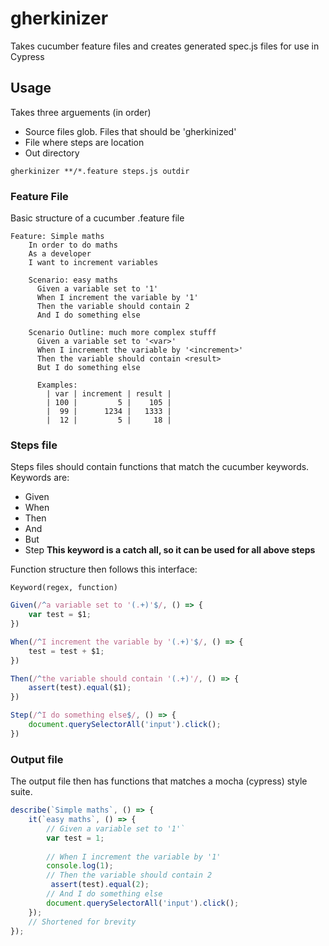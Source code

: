 # gherkinizer
Takes cucumber feature files and creates generated spec.js files for use in Cypress

## Usage
Takes three arguements (in order)
* Source files glob. Files that should be 'gherkinized'
* File where steps are location
* Out directory

`gherkinizer **/*.feature steps.js outdir`

### Feature File
Basic structure of a cucumber .feature file
```
Feature: Simple maths
    In order to do maths
    As a developer
    I want to increment variables
  
    Scenario: easy maths
      Given a variable set to '1'
      When I increment the variable by '1'
      Then the variable should contain 2
      And I do something else
  
    Scenario Outline: much more complex stufff
      Given a variable set to '<var>'
      When I increment the variable by '<increment>'
      Then the variable should contain <result>
      But I do something else
  
      Examples:
        | var | increment | result |
        | 100 |         5 |    105 |
        |  99 |      1234 |   1333 |
        |  12 |         5 |     18 |
```

### Steps file
Steps files should contain functions that match the cucumber keywords. Keywords are:
* Given
* When
* Then
* And
* But
* Step **This keyword is a catch all, so it can be used for all above steps**

Function structure then follows this interface: 
```
Keyword(regex, function)
```

```js
Given(/^a variable set to '(.+)'$/, () => {
    var test = $1;
})

When(/^I increment the variable by '(.+)'$/, () => {
    test = test + $1;
})

Then(/^the variable should contain '(.+)'/, () => {
    assert(test).equal($1);
})

Step(/^I do something else$/, () => {
    document.querySelectorAll('input').click();
})
```

### Output file
The output file then has functions that matches a mocha (cypress) style suite.
```js
describe(`Simple maths`, () => {
    it(`easy maths`, () => {
        // Given a variable set to '1'`
        var test = 1;
        
        // When I increment the variable by '1'
        console.log(1);
        // Then the variable should contain 2
         assert(test).equal(2);
        // And I do something else
        document.querySelectorAll('input').click();
    });
    // Shortened for brevity 
});
```
